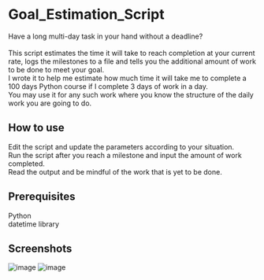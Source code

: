 # Goal_Estimation_Script

Have a long multi-day task in your hand without a deadline?<br><br>
This script estimates the time it will take to reach completion at your current rate, logs the milestones to a file and tells you the additional amount of work to be done to meet your goal.<br>
I wrote it to help me estimate how much time it will take me to complete a 100 days Python course if I complete 3 days of work in a day.<br>
You may use it for any such work where you know the structure of the daily work you are going to do.<br>

## How to use

Edit the script and update the parameters according to your situation.<br>
Run the script after you reach a milestone and input the amount of work completed. <br>
Read the output and be mindful of the work that is yet to be done.<br>

## Prerequisites

Python<br>
datetime library<br>

## Screenshots
![image](https://github.com/nitesh-19/Estimation_Script/assets/64160155/b184a99e-9679-43c9-ba5e-3c0741279a8d)
![image](https://github.com/nitesh-19/Estimation_Script/assets/64160155/968d56e4-6851-452d-bf96-f9ee82d2bea7)
